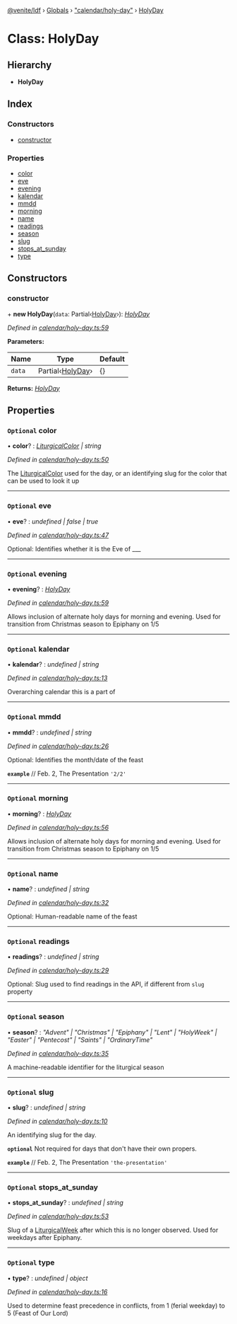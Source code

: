 [@venite/ldf](../README.md) › [Globals](../globals.md) › ["calendar/holy-day"](../modules/_calendar_holy_day_.md) › [HolyDay](_calendar_holy_day_.holyday.md)

# Class: HolyDay

## Hierarchy

* **HolyDay**

## Index

### Constructors

* [constructor](_calendar_holy_day_.holyday.md#constructor)

### Properties

* [color](_calendar_holy_day_.holyday.md#optional-color)
* [eve](_calendar_holy_day_.holyday.md#optional-eve)
* [evening](_calendar_holy_day_.holyday.md#optional-evening)
* [kalendar](_calendar_holy_day_.holyday.md#optional-kalendar)
* [mmdd](_calendar_holy_day_.holyday.md#optional-mmdd)
* [morning](_calendar_holy_day_.holyday.md#optional-morning)
* [name](_calendar_holy_day_.holyday.md#optional-name)
* [readings](_calendar_holy_day_.holyday.md#optional-readings)
* [season](_calendar_holy_day_.holyday.md#optional-season)
* [slug](_calendar_holy_day_.holyday.md#optional-slug)
* [stops_at_sunday](_calendar_holy_day_.holyday.md#optional-stops_at_sunday)
* [type](_calendar_holy_day_.holyday.md#optional-type)

## Constructors

###  constructor

\+ **new HolyDay**(`data`: Partial‹[HolyDay](_calendar_holy_day_.holyday.md)›): *[HolyDay](_calendar_holy_day_.holyday.md)*

*Defined in [calendar/holy-day.ts:59](https://github.com/gbj/venite/blob/3dad69a/ldf/src/calendar/holy-day.ts#L59)*

**Parameters:**

Name | Type | Default |
------ | ------ | ------ |
`data` | Partial‹[HolyDay](_calendar_holy_day_.holyday.md)› | {} |

**Returns:** *[HolyDay](_calendar_holy_day_.holyday.md)*

## Properties

### `Optional` color

• **color**? : *[LiturgicalColor](_calendar_liturgical_color_.liturgicalcolor.md) | string*

*Defined in [calendar/holy-day.ts:50](https://github.com/gbj/venite/blob/3dad69a/ldf/src/calendar/holy-day.ts#L50)*

The [LiturgicalColor](_calendar_liturgical_color_.liturgicalcolor.md) used for the day, or an identifying slug for the color that can be used to look it up

___

### `Optional` eve

• **eve**? : *undefined | false | true*

*Defined in [calendar/holy-day.ts:47](https://github.com/gbj/venite/blob/3dad69a/ldf/src/calendar/holy-day.ts#L47)*

Optional: Identifies whether it is the Eve of ___

___

### `Optional` evening

• **evening**? : *[HolyDay](_calendar_holy_day_.holyday.md)*

*Defined in [calendar/holy-day.ts:59](https://github.com/gbj/venite/blob/3dad69a/ldf/src/calendar/holy-day.ts#L59)*

Allows inclusion of alternate holy days for morning and evening. Used for transition from Christmas season to Epiphany on 1/5

___

### `Optional` kalendar

• **kalendar**? : *undefined | string*

*Defined in [calendar/holy-day.ts:13](https://github.com/gbj/venite/blob/3dad69a/ldf/src/calendar/holy-day.ts#L13)*

Overarching calendar this is a part of

___

### `Optional` mmdd

• **mmdd**? : *undefined | string*

*Defined in [calendar/holy-day.ts:26](https://github.com/gbj/venite/blob/3dad69a/ldf/src/calendar/holy-day.ts#L26)*

Optional: Identifies the month/date of the feast

**`example`** 
// Feb. 2, The Presentation
`'2/2'`

___

### `Optional` morning

• **morning**? : *[HolyDay](_calendar_holy_day_.holyday.md)*

*Defined in [calendar/holy-day.ts:56](https://github.com/gbj/venite/blob/3dad69a/ldf/src/calendar/holy-day.ts#L56)*

Allows inclusion of alternate holy days for morning and evening. Used for transition from Christmas season to Epiphany on 1/5

___

### `Optional` name

• **name**? : *undefined | string*

*Defined in [calendar/holy-day.ts:32](https://github.com/gbj/venite/blob/3dad69a/ldf/src/calendar/holy-day.ts#L32)*

Optional: Human-readable name of the feast

___

### `Optional` readings

• **readings**? : *undefined | string*

*Defined in [calendar/holy-day.ts:29](https://github.com/gbj/venite/blob/3dad69a/ldf/src/calendar/holy-day.ts#L29)*

Optional: Slug used to find readings in the API, if different from `slug` property

___

### `Optional` season

• **season**? : *"Advent" | "Christmas" | "Epiphany" | "Lent" | "HolyWeek" | "Easter" | "Pentecost" | "Saints" | "OrdinaryTime"*

*Defined in [calendar/holy-day.ts:35](https://github.com/gbj/venite/blob/3dad69a/ldf/src/calendar/holy-day.ts#L35)*

A machine-readable identifier for the liturgical season

___

### `Optional` slug

• **slug**? : *undefined | string*

*Defined in [calendar/holy-day.ts:10](https://github.com/gbj/venite/blob/3dad69a/ldf/src/calendar/holy-day.ts#L10)*

An identifying slug for the day.

**`optional`** 
Not required for days that don't have their own propers.

**`example`** 
// Feb. 2, The Presentation
`'the-presentation'`

___

### `Optional` stops_at_sunday

• **stops_at_sunday**? : *undefined | string*

*Defined in [calendar/holy-day.ts:53](https://github.com/gbj/venite/blob/3dad69a/ldf/src/calendar/holy-day.ts#L53)*

Slug of a [LiturgicalWeek](_calendar_liturgical_week_.liturgicalweek.md) after which this is no longer observed. Used for weekdays after Epiphany.

___

### `Optional` type

• **type**? : *undefined | object*

*Defined in [calendar/holy-day.ts:16](https://github.com/gbj/venite/blob/3dad69a/ldf/src/calendar/holy-day.ts#L16)*

Used to determine feast precedence in conflicts, from 1 (ferial weekday) to 5 (Feast of Our Lord)

